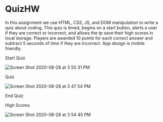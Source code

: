 # QuizHW
In this assignment we use HTML, CSS, JS, and DOM manipulation to write a quiz about coding, This quiz is timed, begins on a start button, alerts a user if they are correct or incorrect, and allows the tp save their high scores in local storage. Players are awarded 10 points for each correct answer and subtract 5 seconds of time if they are incorrect. App design is mobile friendly.

Start Quiz

![Screen Shot 2020-08-28 at 3 50 31 PM](https://user-images.githubusercontent.com/67161794/91618098-7d30d400-e957-11ea-936d-32a425f0c4ac.png)


Quiz

![Screen Shot 2020-08-28 at 3 47 54 PM](https://user-images.githubusercontent.com/67161794/91618186-b8330780-e957-11ea-8c36-b2bbf280fa5b.png)



End Quiz





High Scores

![Screen Shot 2020-08-28 at 3 54 45 PM](https://user-images.githubusercontent.com/67161794/91618307-06480b00-e958-11ea-9b12-04613789642b.png)
